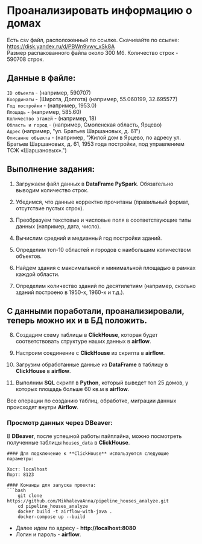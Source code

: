 # Проанализировать информацию о домах

Есть csv файл, расположенный по ссылке. Скачивайте по ссылке: https://disk.yandex.ru/d/PBWn9vwv_xSk8A <br>
Размер распакованного файла около 300 Мб. Количество строк - 590708 строк.

## Данные в файле:
`ID объекта` - (например, 590707) <br>
`Координаты` - (Широта, Долгота) (например, 55.060199, 32.695577) <br>
`Год постройки` - (например, 1953.0) <br>
`Площадь` - (например, 585.60) <br>
`Количество этажей` - (например, 18) <br>
`Область и город`  - (например, Смоленская область, Ярцево) <br>
`Адрес` (например, "ул. Братьев Шаршановых, д. 61") <br>
`Описание объекта` - (например, "Жилой дом в Ярцево, по адресу ул. Братьев Шаршановых, д. 61, 1953 года постройки, под управлением ТСЖ «Шаршановых».") <br>

## Выполнение задания:

1. Загружаем файл данных в **DataFrame PySpark**. Обязательно выводим количество строк. <br>

2. Убедимся, что данные корректно прочитаны (правильный формат, отсутствие пустых строк). <br>

3. Преобразуем текстовые и числовые поля в соответствующие типы данных (например, дата, число). <br>
 
4. Вычислим средний и медианный год постройки зданий. <br>

5. Определим топ-10 областей и городов с наибольшим количеством объектов. <br>

6. Найдем здания с максимальной и минимальной площадью в рамках каждой области. <br>

7. Определим количество зданий по десятилетиям (например, сколько зданий построено в 1950-х, 1960-х и т.д.). <br>

## С данными поработали, проанализировали, теперь можно их и в БД положить. 

8. Создадим схему таблицы в **ClickHouse**, которая будет соответствовать структуре наших данных в **airflow**. <br>

9. Настроим соединение с **ClickHouse** из скрипта в **airflow**. <br>

10. Загрузим обработанные данные из **DataFrame** в таблицу в **ClickHouse** в **airflow**. <br>

11. Выполним **SQL** скрипт в **Python**, который выведет топ 25 домов, у которых площадь больше 60 кв.м в **airflow**. <br>

Все операции по созданию таблиц, обработке, миграции данных происходят внутри **Airflow**.


### Просмотр данных через DBeaver:
В **DBeaver**, после успешной работы пайплайна, можно посмотреть полученные таблицы `houses_data` в **ClickHouse**.

```
#### Для подключение к **ClickHouse** используются следующие параметры:
```
    Хост: localhost
    Порт: 8123
```
#### Команды для запуска проекта:
```bash
    git clone https://github.com/MikhalevaAnna/pipeline_houses_analyze.git
    cd pipeline_houses_analyze
    docker build -t airflow-with-java .
    docker-compose up --build
```
    
- Далее идем по адресу - **http://localhost:8080**
- Логин и пароль - **airflow**.
